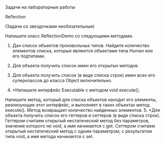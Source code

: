 Задачи на лабораторные работы

Reflection

(Задачи со звездочками необязательные)

Напишите класс ReflectionDemo со следующими методами.
1. Дан список объектов произвольных типов. Найдите количество элементов списка, которые
являются объектами типа Human или его подтипами.
2. Для объекта получить список имен его открытых методов.

3. Для объекта получить список (в виде списка строк) имен всех его суперклассов до класса
Object включительно.
4. *Напишите интерфейс Executable с методом
void execute();

Напишите метод, который для списка объектов находит его элементы, реализующие этот
интерфейс, и выполняет в таких объектах метод execute(). Метод возвращает количество
найденных элементов.
5. *Для объекта получить список его геттеров и сеттеров (в виде списка строк). Геттером
считаем открытый нестатический метод без параметров, значение которого не void, а имя
начинается с get. Сеттером считаем открытый нестатический метод с одним параметром, с
результатом типа void, а имя метода начинается с set.
